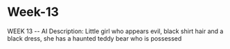 # Week-13
WEEK 13 -- AI Description: Little girl who appears evil, black shirt hair and a black dress, she has a haunted teddy bear who is possessed
